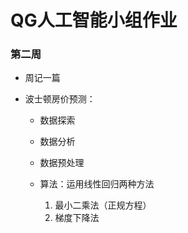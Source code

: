 # QG人工智能小组作业
### 第二周

- 周记一篇

- 波士顿房价预测：

  - 数据探索
  - 数据分析
  - 数据预处理

  - 算法：运用线性回归两种方法
    1. 最小二乘法（正规方程）
    2. 梯度下降法
